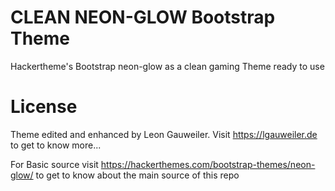 # CLEAN NEON-GLOW Bootstrap Theme
Hackertheme's Bootstrap neon-glow as a clean gaming Theme ready to use

# License
Theme edited and enhanced by Leon Gauweiler. Visit https://lgauweiler.de to get to know more...

For Basic source visit https://hackerthemes.com/bootstrap-themes/neon-glow/ to get to know about the main source of this repo
